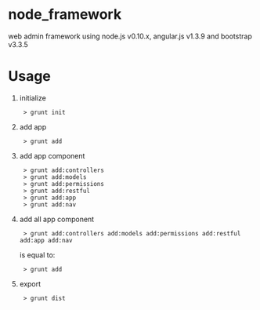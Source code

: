 # node_framework
web admin framework using node.js v0.10.x, angular.js v1.3.9 and bootstrap v3.3.5

Usage
=====
1. initialize

		> grunt init

2. add app

		> grunt add

3. add app component

		> grunt add:controllers
		> grunt add:models
		> grunt add:permissions
		> grunt add:restful
		> grunt add:app
		> grunt add:nav

4. add all app component

		> grunt add:controllers add:models add:permissions add:restful add:app add:nav
	is equal to:

		> grunt add

5. export

		> grunt dist
